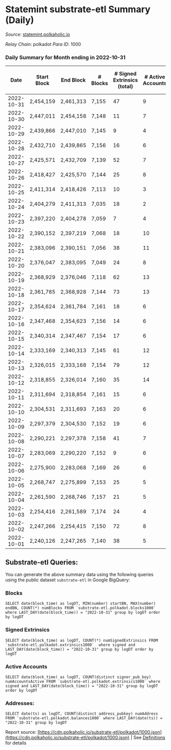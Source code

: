 # Statemint substrate-etl Summary (Daily)

_Source_: [statemint.polkaholic.io](https://statemint.polkaholic.io)

*Relay Chain*: polkadot
*Para ID*: 1000



### Daily Summary for Month ending in 2022-10-31


| Date | Start Block | End Block | # Blocks | # Signed Extrinsics (total) | # Active Accounts | # Passive | # New | # Addresses with Balances | # Events | # Transfers | # XCM Transfers In | # XCM Transfers Out |
| ---- | ----------- | --------- | -------- | --------------------------- | ----------------- | --------- | ----- | ------------------------- | -------- | ----------- | ------------------ | ------------------- |
| 2022-10-31 | 2,454,159 | 2,461,313 | 7,155  | 47 | 9 |  |  | 224 | 14,591 | 33  | 15 ($119,730.73) | 17 ($115,795.81) |
| 2022-10-30 | 2,447,011 | 2,454,158 | 7,148  | 11 | 7 |  |  | 220 | 14,387 | 6 ($7.40) | 8 ($6,399.93) | 2 ($6,233.30) |
| 2022-10-29 | 2,439,866 | 2,447,010 | 7,145  | 9 | 4 |  |  |  | 14,373 | 3 ($7.28) | 9 ($139.27) | 2 ($106.11) |
| 2022-10-28 | 2,432,710 | 2,439,865 | 7,156  | 16 | 6 |  |  |  | 14,488 | 10  | 20 ($6,049.55) | 10 ($5,838.48) |
| 2022-10-27 | 2,425,571 | 2,432,709 | 7,139  | 52 | 7 |  |  | 211 | 14,605 | 29 ($28.11) | 13 ($18,686.50) | 9 ($16,704.52) |
| 2022-10-26 | 2,418,427 | 2,425,570 | 7,144  | 25 | 8 |  |  | 200 | 14,528 | 11  | 26 ($30,444.46) | 11 ($30,415.85) |
| 2022-10-25 | 2,411,314 | 2,418,426 | 7,113  | 10 | 3 |  |  | 193 | 14,321 | 2  | 10 ($36.37) | 2 ($32.52) |
| 2022-10-24 | 2,404,279 | 2,411,313 | 7,035  | 18 | 2 |  |  | 186 | 14,179 | 3  | 7 ($1,631.64) | 3 ($3,216.92) |
| 2022-10-23 | 2,397,220 | 2,404,278 | 7,059  | 7 | 4 |  |  | 183 | 14,189 | 3  | 8 ($746.31) | 3 ($804.41) |
| 2022-10-22 | 2,390,152 | 2,397,219 | 7,068  | 18 | 10 |  |  | 182 | 14,333 | 13  | 23 ($13,781.74) | 9 ($12,134.86) |
| 2022-10-21 | 2,383,096 | 2,390,151 | 7,056  | 38 | 11 |  |  |  | 14,333 | 35 ($1.29) | 8 ($1,376.50) | 15 ($88,761.95) |
| 2022-10-20 | 2,376,047 | 2,383,095 | 7,049  | 24 | 8 |  |  |  | 14,311 | 22  | 17 ($1,260.52) | 14 ($776,426.78) |
| 2022-10-19 | 2,368,929 | 2,376,046 | 7,118  | 62 | 13 |  |  |  | 14,575 | 38 ($14.32) | 15 ($75,636.28) | 18 ($13,064.35) |
| 2022-10-18 | 2,361,785 | 2,368,928 | 7,144  | 73 | 13 |  |  | 171 | 14,632 | 31 ($2.42) | 11 ($1,032.51) | 12 ($506,870.31) |
| 2022-10-17 | 2,354,624 | 2,361,784 | 7,161  | 18 | 6 |  |  | 165 | 14,450 | 18  | 7 ($25.73) | 9 ($4,388.21) |
| 2022-10-16 | 2,347,468 | 2,354,623 | 7,156  | 14 | 6 |  |  | 163 | 14,431 | 11  | 10 ($34.95) | 6 ($142,505.88) |
| 2022-10-15 | 2,340,314 | 2,347,467 | 7,154  | 17 | 6 |  |  | 158 | 14,412 | 14  | 3 ($14.30) | 7 ($62,955.03) |
| 2022-10-14 | 2,333,169 | 2,340,313 | 7,145  | 61 | 12 |  |  |  | 14,665 | 48 ($7.21) | 17 ($766.51) | 22 ($55,857.22) |
| 2022-10-13 | 2,326,015 | 2,333,168 | 7,154  | 79 | 12 |  |  | 146 | 14,770 | 76 ($5.42) | 12 ($1,806.61) | 35 ($237,033.61) |
| 2022-10-12 | 2,318,855 | 2,326,014 | 7,160  | 35 | 14 |  |  | 133 | 14,617 | 23  | 25 ($223.34) | 16 ($18,785.37) |
| 2022-10-11 | 2,311,694 | 2,318,854 | 7,161  | 15 | 6 |  |  | 125 | 14,417 | 11  | 5 ($2.38) | 6 ($14,799.57) |
| 2022-10-10 | 2,304,531 | 2,311,693 | 7,163  | 20 | 6 |  |  | 124 | 14,467 | 19 ($1.31) | 8 ($39.46) | 7 ($7,185.67) |
| 2022-10-09 | 2,297,379 | 2,304,530 | 7,152  | 19 | 6 |  |  | 119 | 14,438 | 19 ($0.64) | 4 ($1.79) | 10 ($7,852.86) |
| 2022-10-08 | 2,290,221 | 2,297,378 | 7,158  | 41 | 7 |  |  | 118 | 14,660 | 27 ($24.11) | 27 ($124.33) | 15 ($16,748.58) |
| 2022-10-07 | 2,283,069 | 2,290,220 | 7,152  | 9 | 6 |  |  | 113 | 14,354 | 6  |   | 3 ($3,260.39) |
| 2022-10-06 | 2,275,900 | 2,283,068 | 7,169  | 26 | 6 |  |  | 113 | 14,492 | 24  | 4 ($22.02) | 12 ($17,840.39) |
| 2022-10-05 | 2,268,747 | 2,275,899 | 7,153  | 25 | 5 |  |  | 109 | 14,438 | 14 ($4.48) | 3 ($14.77) | 7 ($3,182.32) |
| 2022-10-04 | 2,261,590 | 2,268,746 | 7,157  | 21 | 5 |  |  |  | 14,435 | 18  | 2 ($27.02) | 10 ($4,260.23) |
| 2022-10-03 | 2,254,416 | 2,261,589 | 7,174  | 24 | 4 |  |  |  | 14,479 | 24  | 2  | 12 ($7,699.64) |
| 2022-10-02 | 2,247,266 | 2,254,415 | 7,150  | 72 | 8 |  |  |  | 14,693 | 70 ($1.25) | 6 ($30.34) | 35 ($36,838.77) |
| 2022-10-01 | 2,240,126 | 2,247,265 | 7,140  | 38 | 5 |  |  |  | 14,507 | 33  | 12 ($32.37) | 15 ($62,668.61) |

## Substrate-etl Queries:
You can generate the above summary data using the following queries using the public dataset `substrate-etl` in Google BigQuery:


### Blocks
```
SELECT date(block_time) as logDT, MIN(number) startBN, MAX(number) endBN, COUNT(*) numBlocks FROM `substrate-etl.polkadot.blocks1000`  where LAST_DAY(date(block_time)) = "2022-10-31" group by logDT order by logDT
```


### Signed Extrinsics
```
SELECT date(block_time) as logDT, COUNT(*) numSignedExtrinsics FROM `substrate-etl.polkadot.extrinsics1000`  where signed and LAST_DAY(date(block_time)) = "2022-10-31" group by logDT order by logDT
```


### Active Accounts
```
SELECT date(block_time) as logDT, COUNT(distinct signer_pub_key) numAccountsActive FROM `substrate-etl.polkadot.extrinsics1000` where signed and LAST_DAY(date(block_time)) = "2022-10-31" group by logDT order by logDT
```


### Addresses:
```
SELECT date(ts) as logDT, COUNT(distinct address_pubkey) numAddress FROM `substrate-etl.polkadot.balances1000` where LAST_DAY(date(ts)) = "2022-10-31" group by logDT
```



Report source: [https://cdn.polkaholic.io/substrate-etl/polkadot/1000.json](https://cdn.polkaholic.io/substrate-etl/polkadot/1000.json) | See [Definitions](/DEFINITIONS.md) for details
